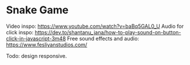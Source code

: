 # Snake Game

Video inspo: https://www.youtube.com/watch?v=baBq5GAL0_U
Audio for click inspo: https://dev.to/shantanu_jana/how-to-play-sound-on-button-click-in-javascript-3m48
Free sound effects and audio: https://www.fesliyanstudios.com/

Todo: design responsive.
